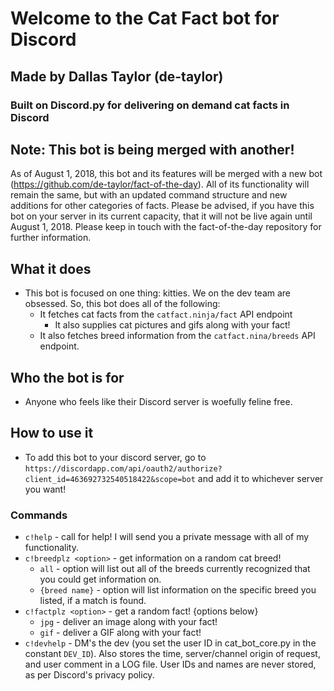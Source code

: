 # Welcome to the Cat Fact bot for Discord

## Made by Dallas Taylor (de-taylor)

### Built on Discord.py for delivering on demand cat facts in Discord

## Note: This bot is being merged with another!

As of August 1, 2018, this bot and its features will be merged with a new bot (https://github.com/de-taylor/fact-of-the-day). All of its functionality will remain the same, but with an updated command structure and new additions for other categories of facts. Please be advised, if you have this bot on your server in its current capacity, that it will not be live again until August 1, 2018. Please keep in touch with the fact-of-the-day repository for further information.

## What it does

- This bot is focused on one thing: kitties. We on the dev team are obsessed. So, this bot does all of the following: 
  - It fetches cat facts from the `catfact.ninja/fact` API endpoint
    - It also supplies cat pictures and gifs along with your fact!
  - It also fetches breed information from the `catfact.nina/breeds` API endpoint.

## Who the bot is for

- Anyone who feels like their Discord server is woefully feline free.

## How to use it

- To add this bot to your discord server, go to `https://discordapp.com/api/oauth2/authorize?client_id=463692732540518422&scope=bot` and add it to whichever server you want!

### Commands

- `c!help` - call for help! I will send you a private message with all of my functionality.
- `c!breedplz <option>` - get information on a random cat breed!
  - `all` - option will list out all of the breeds currently recognized that you could get information on.
  - `{breed name}` - option will list information on the specific breed you listed, if a match is found.
- `c!factplz <option>` - get a random fact! {options below}
  - `jpg` - deliver an image along with your fact!
  - `gif` - deliver a GIF along with your fact!
- `c!devhelp` - DM's the dev (you set the user ID in cat_bot_core.py in the constant `DEV_ID`). Also stores the time, server/channel origin of request, and user comment in a LOG file. User IDs and names are never stored, as per Discord's privacy policy.
